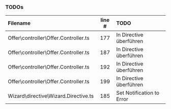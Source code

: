 ### TODOs
| Filename | line # | TODO
|:------|:------:|:------
| Offer\controller\Offer.Controller.ts | 177 | In Directive überführen
| Offer\controller\Offer.Controller.ts | 187 | In Directive überführen
| Offer\controller\Offer.Controller.ts | 192 | In Directive überführen
| Offer\controller\Offer.Controller.ts | 199 | In Directive überführen
| Wizard\directive\Wizard.Directive.ts | 185 | Set Notification to Error